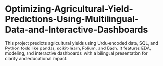 # Optimizing-Agricultural-Yield-Predictions-Using-Multilingual-Data-and-Interactive-Dashboards
This project predicts agricultural yields using Urdu-encoded data, SQL, and Python tools like pandas, scikit-learn, Folium, and Dash. It features EDA, modeling, and interactive dashboards, with a bilingual presentation for clarity and educational impact.
